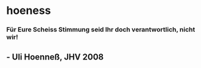 # hoeness

### Für Eure Scheiss Stimmung seid Ihr doch verantwortlich, nicht wir!

## - Uli Hoenneß, JHV 2008
